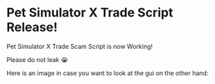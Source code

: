 # Pet Simulator X Trade Script Release! 
Pet Simulator X Trade Scam Script is now Working! 

Please do not leak 😭

Here is an image in case you want to look at the gui on the other hand:
